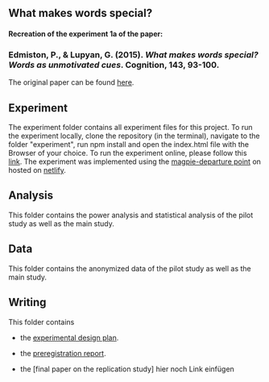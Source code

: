## What makes words special?
#### Recreation of the experiment 1a of the paper:
### Edmiston, P., & Lupyan, G. (2015). *What makes words special? Words as unmotivated cues*. Cognition, 143, 93-100.

The original paper can be found [here](http://sapir.psych.wisc.edu/papers/edmiston_lupyan_2015_motivated.pdf).


## Experiment

The experiment folder contains all experiment files for this project. To run the experiment locally, clone the repository (in the terminal), navigate to the folder "experiment", run npm install and open the index.html file with the Browser of your choice. To run the experiment online, please follow this [link](https://xplab2020-what-makes-words-special.netlify.app/). The experiment was implemented using the [magpie-departure point](https://github.com/magpie-ea/magpie-departure-point) on hosted on [netlify](https://www.netlify.com/).


## Analysis

This folder contains the power analysis and statistical analysis of the pilot study as well as the main study.


## Data

This folder contains the anonymized data of the pilot study as well as the main study.


## Writing

This folder contains

* the [experimental design plan](https://github.com/NelsAcquistapace/XPLab_SpecialWords_magpie/blob/master/writing/Experimental%20Design/Experimental%20Design_The%20Facilitating%20Role%20of%20Language.pdf).

* the [preregistration report](https://github.com/NelsAcquistapace/XPLab_SpecialWords_magpie/blob/master/writing/Experimental%20Design/Preregistration%20Report.pdf).

* the [final paper on the replication study] hier noch Link einfügen
